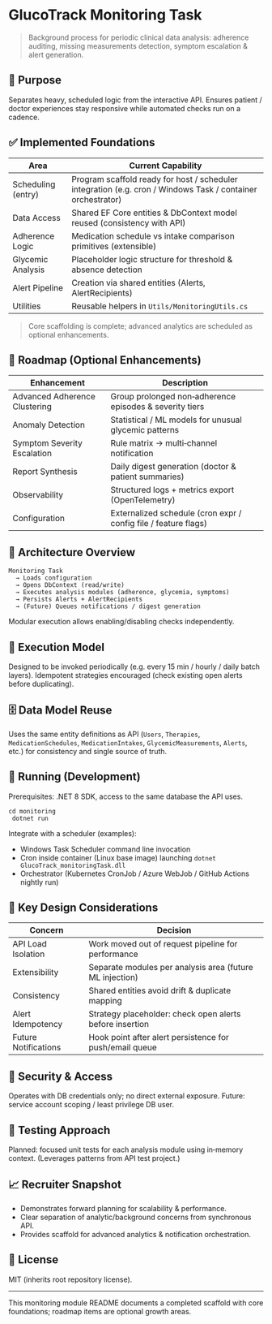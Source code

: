 # GlucoTrack Monitoring Task

> Background process for periodic clinical data analysis: adherence auditing, missing measurements detection, symptom escalation & alert generation.

## 🎯 Purpose

Separates heavy, scheduled logic from the interactive API. Ensures patient / doctor experiences stay responsive while automated checks run on a cadence.

## ✅ Implemented Foundations

| Area               | Current Capability                                                                                          |
| ------------------ | ----------------------------------------------------------------------------------------------------------- |
| Scheduling (entry) | Program scaffold ready for host / scheduler integration (e.g. cron / Windows Task / container orchestrator) |
| Data Access        | Shared EF Core entities & DbContext model reused (consistency with API)                                     |
| Adherence Logic    | Medication schedule vs intake comparison primitives (extensible)                                            |
| Glycemic Analysis  | Placeholder logic structure for threshold & absence detection                                               |
| Alert Pipeline     | Creation via shared entities (Alerts, AlertRecipients)                                                      |
| Utilities          | Reusable helpers in `Utils/MonitoringUtils.cs`                                                              |

> Core scaffolding is complete; advanced analytics are scheduled as optional enhancements.

## 🔭 Roadmap (Optional Enhancements)

| Enhancement                   | Description                                                     |
| ----------------------------- | --------------------------------------------------------------- |
| Advanced Adherence Clustering | Group prolonged non‑adherence episodes & severity tiers         |
| Anomaly Detection             | Statistical / ML models for unusual glycemic patterns           |
| Symptom Severity Escalation   | Rule matrix → multi‑channel notification                        |
| Report Synthesis              | Daily digest generation (doctor & patient summaries)            |
| Observability                 | Structured logs + metrics export (OpenTelemetry)                |
| Configuration                 | Externalized schedule (cron expr / config file / feature flags) |

## 🧱 Architecture Overview

```
Monitoring Task
  → Loads configuration
  → Opens DbContext (read/write)
  → Executes analysis modules (adherence, glycemia, symptoms)
  → Persists Alerts + AlertRecipients
  → (Future) Queues notifications / digest generation
```

Modular execution allows enabling/disabling checks independently.

## 🔄 Execution Model

Designed to be invoked periodically (e.g. every 15 min / hourly / daily batch layers). Idempotent strategies encouraged (check existing open alerts before duplicating).

## 🗄 Data Model Reuse

Uses the same entity definitions as API (`Users`, `Therapies`, `MedicationSchedules`, `MedicationIntakes`, `GlycemicMeasurements`, `Alerts`, etc.) for consistency and single source of truth.

## 🚀 Running (Development)

Prerequisites: .NET 8 SDK, access to the same database the API uses.

```
cd monitoring
 dotnet run
```

Integrate with a scheduler (examples):

- Windows Task Scheduler command line invocation
- Cron inside container (Linux base image) launching `dotnet GlucoTrack_monitoringTask.dll`
- Orchestrator (Kubernetes CronJob / Azure WebJob / GitHub Actions nightly run)

## 🧩 Key Design Considerations

| Concern              | Decision                                                 |
| -------------------- | -------------------------------------------------------- |
| API Load Isolation   | Work moved out of request pipeline for performance       |
| Extensibility        | Separate modules per analysis area (future ML injection) |
| Consistency          | Shared entities avoid drift & duplicate mapping          |
| Alert Idempotency    | Strategy placeholder: check open alerts before insertion |
| Future Notifications | Hook point after alert persistence for push/email queue  |

## 🔐 Security & Access

Operates with DB credentials only; no direct external exposure. Future: service account scoping / least privilege DB user.

## 🧪 Testing Approach

Planned: focused unit tests for each analysis module using in‑memory context. (Leverages patterns from API test project.)

## 📈 Recruiter Snapshot

- Demonstrates forward planning for scalability & performance.
- Clear separation of analytic/background concerns from synchronous API.
- Provides scaffold for advanced analytics & notification orchestration.

## 📝 License

MIT (inherits root repository license).

---

This monitoring module README documents a completed scaffold with core foundations; roadmap items are optional growth areas.
